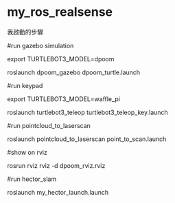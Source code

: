 # my_ros_realsense

我啟動的步驟


#run gazebo simulation

export TURTLEBOT3_MODEL=dpoom

roslaunch dpoom_gazebo dpoom_turtle.launch

#run keypad

export TURTLEBOT3_MODEL=waffle_pi

roslaunch turtlebot3_teleop turtlebot3_teleop_key.launch

#run pointcloud_to_laserscan

roslaunch pointcloud_to_laserscan point_to_scan.launch

#show on rviz

rosrun rviz rviz -d dpoom_rviz.rviz

#run hector_slam

roslaunch my_hector_launch.launch 

